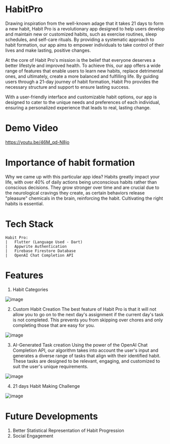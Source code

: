 # HabitPro

Drawing inspiration from the well-known adage that it takes 21 days to form a new habit, Habit Pro is a revolutionary app designed to help users develop and maintain new or customized habits, such as exercise routines, sleep schedules, and self-care rituals. By providing a systematic approach to habit formation, our app aims to empower individuals to take control of their lives and make lasting, positive changes.

At the core of Habit Pro's mission is the belief that everyone deserves a better lifestyle and improved health. To achieve this, our app offers a wide range of features that enable users to learn new habits, replace detrimental ones, and ultimately, create a more balanced and fulfilling life. By guiding users through a 21-day journey of habit formation, Habit Pro provides the necessary structure and support to ensure lasting success.

With a user-friendly interface and customizable habit options, our app is designed to cater to the unique needs and preferences of each individual, ensuring a personalized experience that leads to real, lasting change.

# Demo Video

https://youtu.be/46M_qd-N8jo

# Importance of habit formation

Why we came up with this particular app idea? Habits greatly impact your life, with over 40% of daily actions being unconscious habits rather than conscious decisions. They grow stronger over time and are crucial due to the neurological cravings they create, as certain behaviors release "pleasure" chemicals in the brain, reinforcing the habit. Cultivating the right habits is essential.

# Tech Stack

```
Habit Pro:
|   Flutter (Language Used - Dart)
|   Appwrite Authentication
|   Firebase Firestore Database
|   OpenAI Chat Completion API

```

# Features

1. Habit Categories

![image](https://github.com/AkanshChoudhary/HabitPro/assets/63489899/b631b52b-581d-4d92-b094-81cc537d0d21)

2. Custom Habit Creation
The best feature of Habit Pro is that it will not allow you to go on to the next day's assignment if the current day's task is not completed. This prevents you from skipping over chores and only completing those that are easy for you.

![image](https://github.com/AkanshChoudhary/HabitPro/assets/63489899/7cb384d6-eefc-41b3-9478-34f9de344180)

3. AI-Generated Task creation
Using the power of the OpenAI Chat Completion API, our algorithm takes into account the user's input and generates a diverse range of tasks that align with their identified habit. These tasks are designed to be relevant, engaging, and customized to suit the user's unique requirements.

![image](https://github.com/AkanshChoudhary/HabitPro/assets/63489899/64a5163f-7c87-4d0e-b8e7-bba483174cb6)

4. 21 days Habit Making Challenge

![image](https://github.com/AkanshChoudhary/HabitPro/assets/63489899/dc245454-847d-4a96-9132-a6ae5583fbcd)

# Future Developments

1. Better Statistical Representation of Habit Progression
2. Social Engagement




